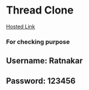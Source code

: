 # Thread Clone
[Hosted Link](https://thread-project-1.onrender.com)

### For checking purpose

## Username: Ratnakar
## Password: 123456


